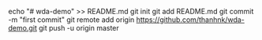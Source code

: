 echo "# wda-demo" >> README.md
git init
git add README.md
git commit -m "first commit"
git remote add origin https://github.com/thanhnk/wda-demo.git
git push -u origin master